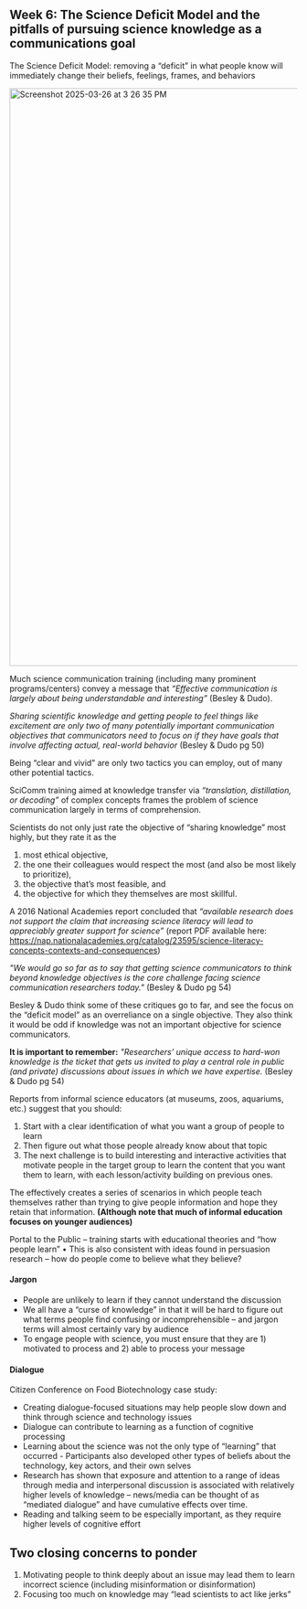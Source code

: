 ## Week 6: The Science Deficit Model and the pitfalls of pursuing science knowledge as a communications goal

The Science Deficit Model: removing a “deficit” in what people know will immediately change their beliefs, feelings, frames, and behaviors

<img width="1011" alt="Screenshot 2025-03-26 at 3 26 35 PM" src="https://github.com/user-attachments/assets/72da60e2-cc53-405d-ae77-7a0041a72981" />

Much science communication training (including many prominent programs/centers) convey a message that _“Effective communication is largely about being understandable and interesting”_ (Besley & Dudo). 

_Sharing scientific knowledge and getting people to feel things like excitement are only two of many potentially important communication objectives that communicators need to focus on if they have goals that involve affecting actual, real-world behavior_ (Besley & Dudo pg 50)

Being “clear and vivid” are only two tactics you can employ, out of many other potential tactics. 

SciComm training aimed at knowledge transfer via _“translation, distillation, or decoding”_ of complex concepts frames the problem of science communication largely in terms of comprehension. 

Scientists do not only just rate the objective of “sharing knowledge” most highly, but they rate it as the 

1) most ethical objective,
2) the one their colleagues would respect the most (and also be most likely to prioritize),
3) the objective that’s most feasible, and
4) the objective for which they themselves are most skillful.

A 2016 National Academies report concluded that _“available research does not support the claim that increasing science literacy will lead to appreciably greater support for science”_ (report PDF available here: https://nap.nationalacademies.org/catalog/23595/science-literacy-concepts-contexts-and-consequences) 

_"We would go so far as to say that getting science communicators to think beyond knowledge objectives is the core challenge facing science communication researchers today."_ (Besley & Dudo pg 54)

Besley & Dudo think some of these critiques go to far, and see the focus on the “deficit model” as an overreliance on a single objective. They also think it would be odd if knowledge was not an important objective for science communicators. 

**It is important to remember:** _"Researchers’ unique access to hard-won knowledge is the ticket that gets us invited to play a central role in public (and private) discussions about issues in which we have expertise._ (Besley & Dudo pg 54)

Reports from informal science educators (at museums, zoos, aquariums, etc.) suggest that you should:

1)	Start with a clear identification of what you want a group of people to learn
2)	Then figure out what those people already know about that topic
3)	The next challenge is to build interesting and interactive activities that motivate people in the target group to learn the content that you want them to learn, with each lesson/activity building on previous ones.
   
The effectively creates a series of scenarios in which people teach themselves rather than trying to give people information and hope they retain that information. **(Although note that much of informal education focuses on younger audiences)**

Portal to the Public – training starts with educational theories and “how people learn” 
•	This is also consistent with ideas found in persuasion research – how do people come to believe what they believe?

#### Jargon

* People are unlikely to learn if they cannot understand the discussion
* We all have a “curse of knowledge” in that it will be hard to figure out what terms people find confusing or incomprehensible – and jargon terms will almost certainly vary by audience
* To engage people with science, you must ensure that they are 1) motivated to process and 2) able to process your message

#### Dialogue 

Citizen Conference on Food Biotechnology case study: 

* Creating dialogue-focused situations may help people slow down and think through science and technology issues
* Dialogue can contribute to learning as a function of cognitive processing
* Learning about the science was not the only type of “learning” that occurred - Participants also developed other types of beliefs about the technology, key actors, and their own selves
* Research has shown that exposure and attention to a range of ideas through media and interpersonal discussion is associated with relatively higher levels of knowledge – news/media can be thought of as “mediated dialogue” and have cumulative effects over time.
* Reading and talking seem to be especially important, as they require higher levels of cognitive effort

## Two closing concerns to ponder

1)	Motivating people to think deeply about an issue may lead them to learn incorrect science (including misinformation or disinformation) 
2)	Focusing too much on knowledge may “lead scientists to act like jerks”

